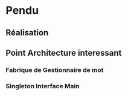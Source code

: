 <h1>Pendu</h1>

<h2> Réalisation </h2>

<h2> Point Architecture interessant  </h2>

<h3>Fabrique de Gestionnaire de mot</h3>
<h3>Singleton Interface Main</h3>

